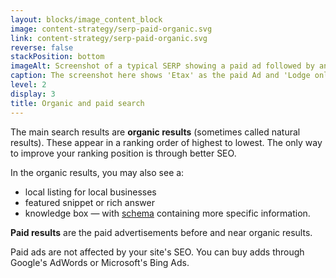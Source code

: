 ```yaml
---
layout: blocks/image_content_block
image: content-strategy/serp-paid-organic.svg
link: content-strategy/serp-paid-organic.svg
reverse: false
stackPosition: bottom
imageAlt: Screenshot of a typical SERP showing a paid ad followed by an organic result.
caption: The screenshot here shows 'Etax' as the paid Ad and 'Lodge online | Australian Taxation Office' as the first organic result below it.
level: 2
display: 3
title: Organic and paid search
---
```

The main search results are **organic results** (sometimes called natural results). These appear in a ranking order of highest to lowest. The only way to improve your ranking position is through better SEO.

In the organic results, you may also see a:
- local listing for local businesses
- featured snippet or rich answer
- knowledge box — with [schema](/content-strategy/search-engine-optimisation/seo-terms/#schema) containing more specific information.

**Paid results** are the paid advertisements before and near organic results.

Paid ads are not affected by your site's SEO. You can buy adds through Google's AdWords or Microsoft's Bing Ads.
